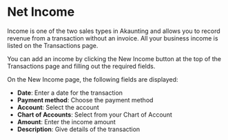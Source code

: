 Net Income
=========

Income is one of the two sales types in Akaunting and allows you to record revenue from a transaction without an invoice. All your business income is listed on the Transactions page. 

You can add an income by clicking the New Income button at the top of the Transactions page and filling out the required fields.

On the New Income page, the following fields are displayed:
- **Date**: Enter a date for the transaction
- **Payment method**: Choose the payment method
- **Account**: Select the account
- **Chart of Accounts**: Select from your Chart of Account
- **Amount**: Enter the income amount
- **Description**: Give details of the transaction